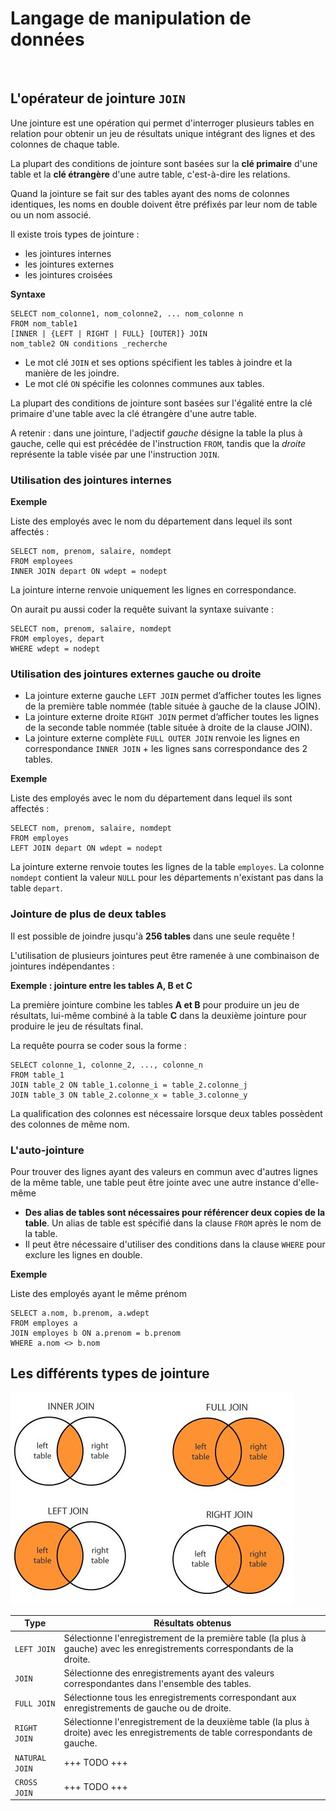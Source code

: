 # Langage de manipulation de données
 
## L'opérateur de jointure `JOIN`

Une jointure est une opération qui permet d'interroger plusieurs tables en relation pour obtenir un jeu de résultats unique intégrant des lignes et des colonnes de chaque table.

La plupart des conditions de jointure sont basées sur la **clé primaire** d'une table et la **clé étrangère** d'une autre table, c'est-à-dire les relations. 

Quand la jointure se fait sur des tables ayant des noms de colonnes identiques, les noms en double doivent être préfixés par leur nom de table ou un nom associé.

Il existe trois types de jointure : 

* les jointures internes
* les jointures externes 
* les jointures croisées

**Syntaxe**

	SELECT nom_colonne1, nom_colonne2, ... nom_colonne n
	FROM nom_table1
	[INNER | {LEFT | RIGHT | FULL} [OUTER]} JOIN
	nom_table2 ON conditions _recherche

* Le mot clé `JOIN` et ses options spécifient les tables à joindre et la manière de les joindre.
* Le mot clé `ON` spécifie les colonnes communes aux tables.

La plupart des conditions de jointure sont basées sur l'égalité entre la clé primaire d'une table avec la clé étrangère d'une autre table.

<div class="alert alert-danger">A retenir : dans une jointure, l'adjectif <i>gauche</i> désigne la table la plus à gauche, celle qui est précédée de l'instruction <code>FROM</code>, tandis que la <i>droite</i> représente la table visée par une l'instruction <code>JOIN</code>.</div>

###	Utilisation des jointures internes

**Exemple**

Liste des employés avec le nom du département dans lequel ils sont affectés :

	SELECT nom, prenom, salaire, nomdept 
    FROM employees
	INNER JOIN depart ON wdept = nodept

La jointure interne renvoie uniquement les lignes en correspondance.

On aurait pu aussi coder la requête suivant la syntaxe suivante :

	SELECT nom, prenom, salaire, nomdept
	FROM employes, depart
	WHERE wdept = nodept

###	Utilisation des jointures externes gauche ou droite

* La jointure externe gauche `LEFT JOIN` permet d’afficher toutes les lignes de la première table nommée (table située à gauche de la clause JOIN).
* La jointure externe droite `RIGHT JOIN` permet d’afficher toutes les lignes de la seconde table nommée (table située à droite de la clause JOIN).
* La jointure externe complète `FULL OUTER JOIN` renvoie les lignes en correspondance `INNER JOIN` + les lignes sans correspondance des 2 tables.

**Exemple**

Liste des employés avec le nom du département dans lequel ils sont affectés :

	SELECT nom, prenom, salaire, nomdept 
	FROM employes
	LEFT JOIN depart ON wdept = nodept

La jointure externe renvoie toutes les lignes de la table `employes`. La colonne `nomdept` contient la valeur `NULL` pour les départements n'existant pas dans la table `depart`.
 
###	Jointure de plus de deux tables

Il est possible de joindre jusqu'à **256 tables** dans une seule requête !

L'utilisation de plusieurs jointures peut être ramenée à une combinaison de jointures indépendantes :

**Exemple : jointure entre les tables A, B et C** 

La première jointure combine les tables **A et B** pour produire un jeu de résultats, lui-même combiné à la table **C** dans la deuxième jointure pour produire le jeu de résultats final.

La requête pourra se coder sous la forme :

	SELECT colonne_1, colonne_2, ..., colonne_n
	FROM table_1
	JOIN table_2 ON table_1.colonne_i = table_2.colonne_j
	JOIN table_3 ON table_2.colonne_x = table_3.colonne_y

La qualification des colonnes est nécessaire lorsque deux tables possèdent des colonnes de même nom.

###	L'auto-jointure

Pour trouver des lignes ayant des valeurs en commun avec d'autres lignes de la même table, une table peut être jointe avec une autre instance d'elle-même

* **Des alias de tables sont nécessaires pour référencer deux copies de la table**. Un alias de table est spécifié dans la clause `FROM` après le nom de la table.
* Il peut être nécessaire d'utiliser des conditions dans la clause `WHERE` pour exclure les lignes en double.

**Exemple**

Liste des employés ayant le même prénom 

	SELECT a.nom, b.prenom, a.wdept 
	FROM employes a
	JOIN employes b ON a.prenom = b.prenom
	WHERE a.nom <> b.nom

## Les différents types de jointure

![images/join.jpg](images/join.jpg)

<table>
<thead>
<tr>
<th>Type</th>
<th>Résultats obtenus</th>
</tr>
</thead>
<tbody>
<tr>
<td><code>LEFT JOIN</code></td>
<td> Sélectionne l'enregistrement de la première table (la plus à gauche) avec les enregistrements correspondants de la droite.</td>
</tr>
<tr>
<td><code>JOIN</code></td>
<td>Sélectionne des enregistrements ayant des valeurs correspondantes dans l'ensemble des tables.</td>
</tr>
<tr>
<td><code>FULL JOIN</code></td>
<td>Sélectionne tous les enregistrements correspondant aux enregistrements de gauche ou de droite.</td>
</tr>
<tr>
<td><code>RIGHT JOIN</code></td>
<td>Sélectionne l'enregistrement de la deuxième table (la plus à droite) avec les enregistrements de table correspondants de gauche.</td>
</tr>
<tr>
<td><code>NATURAL JOIN</code></td>
<td>+++ TODO +++</td>
</tr>
<tr>
<td><code>CROSS JOIN</code></td>
<td>+++ TODO +++</td>
</tr>
</tbody>
</table>

<br><br><br><br>
